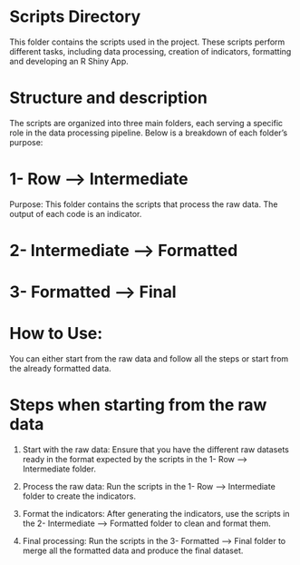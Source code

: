 # Scripts Directory
This folder contains the scripts used in the project. These scripts perform different tasks, including data processing, creation of indicators, formatting and developing an R Shiny App.

# Structure and description
The scripts are organized into three main folders, each serving a specific role in the data processing pipeline. Below is a breakdown of each folder’s purpose:

# 1- Row --> Intermediate
Purpose: This folder contains the scripts that process the raw data. The output of each code is an indicator. 

# 2- Intermediate --> Formatted

# 3- Formatted --> Final

# How to Use:
You can either start from the raw data and follow all the steps or start from the already formatted data. 

# Steps when starting from the raw data
1. Start with the raw data: Ensure that you have the different raw datasets ready in the format expected by the scripts in the 1- Row --> Intermediate folder.

2. Process the raw data: Run the scripts in the 1- Row --> Intermediate folder to create the indicators.

3. Format the indicators: After generating the indicators, use the scripts in the 2- Intermediate --> Formatted folder to clean and format them.

4. Final processing: Run the scripts in the 3- Formatted --> Final folder to merge all the formatted data and produce the final dataset.
